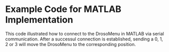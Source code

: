 # Example Code for MATLAB Implementation

This code illustrated how to connect to the DrosoMenu in MATLAB via serial communication. After a successul connection is established, sending a 0, 1, 2 or 3 will move the DrosoMenu to the corresponding position.
